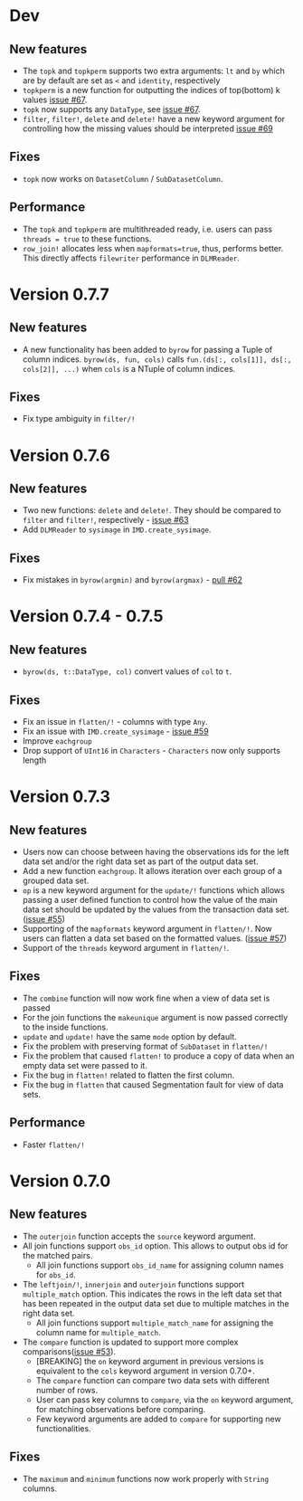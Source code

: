 # Dev

## New features

* The `topk` and `topkperm` supports two extra arguments: `lt` and `by` which are by default are set as `<` and `identity`, respectively
* `topkperm` is a new function for outputting the indices of top(bottom) k values [issue #67](https://github.com/sl-solution/InMemoryDatasets.jl/issues/67).
* `topk` now supports any `DataType`, see [issue #67](https://github.com/sl-solution/InMemoryDatasets.jl/issues/67).
* `filter`, `filter!`, `delete` and `delete!` have a new keyword argument for controlling how the missing values should be interpreted [issue #69](https://github.com/sl-solution/InMemoryDatasets.jl/issues/69)

## Fixes

* `topk` now works on `DatasetColumn` / `SubDatasetColumn`.

## Performance

* The `topk` and `topkperm` are multithreaded ready, i.e. users can pass `threads = true` to these functions.
* `row_join!` allocates less when `mapformats=true`, thus, performs better. This directly affects `filewriter` performance in `DLMReader`.
# Version 0.7.7

## New features

* A new functionality has been added to `byrow` for passing a Tuple of column indices. `byrow(ds, fun, cols)` calls `fun.(ds[:, cols[1]], ds[:, cols[2]], ...)` when `cols` is a NTuple of column indices.

## Fixes

* Fix type ambiguity in `filter/!`

# Version 0.7.6

## New features

* Two new functions: `delete` and `delete!`. They should be compared to `filter` and `filter!`, respectively - [issue #63](https://github.com/sl-solution/InMemoryDatasets.jl/issues/63)
* Add `DLMReader` to `sysimage` in `IMD.create_sysimage`.

## Fixes

* Fix mistakes in `byrow(argmin)` and `byrow(argmax)` - [pull #62](https://github.com/sl-solution/InMemoryDatasets.jl/pull/62)

# Version 0.7.4 - 0.7.5

## New features

* `byrow(ds, t::DataType, col)` convert values of `col` to `t`. 

## Fixes

* Fix an issue in `flatten/!` - columns with type `Any`.
* Fix an issue with `IMD.create_sysimage` - [issue #59](https://github.com/sl-solution/InMemoryDatasets.jl/issues/59)
* Improve `eachgroup`
* Drop support of `UInt16` in `Characters` - `Characters` now only supports length

# Version 0.7.3

## New features

* Users now can choose between having the observations ids for the left data set and/or the right data set as part of the output data set.
* Add a new function `eachgroup`. It allows iteration over each group of a grouped data set.
* `op` is a new keyword argument for the `update/!` functions which allows passing a user defined function to control how the value of the main data set should be updated by the values from the transaction data set. ([issue #55](https://github.com/sl-solution/InMemoryDatasets.jl/issues/55))
* Supporting of the `mapformats` keyword argument in `flatten/!`. Now users can flatten a data set based on the formatted values. ([issue #57](https://github.com/sl-solution/InMemoryDatasets.jl/issues/57))
* Support of the `threads` keyword argument in `flatten/!`.

## Fixes

* The `combine` function will now work fine when a view of data set is passed
* For the join functions the `makeunique` argument is now passed correctly to the inside functions.
* `update` and `update!` have the same `mode` option by default.
* Fix the problem with preserving format of `SubDataset` in `flatten/!`
* Fix the problem that caused `flatten!` to produce a copy of data when an empty data set were passed to it.
* Fix the bug in `flatten!` related to flatten the first column.
* Fix the bug in `flatten` that caused Segmentation fault for view of data sets.

## Performance

* Faster `flatten/!`

# Version 0.7.0

## New features

* The `outerjoin` function accepts the `source` keyword argument.
* All join functions support `obs_id` option. This allows to output obs id for the matched pairs.
  * All join functions support `obs_id_name` for assigning column names for `obs_id`.
* The `leftjoin/!`, `innerjoin` and `outerjoin` functions support `multiple_match` option. This indicates the rows in the left data set that has been repeated in the output data set due to multiple matches in the right data set.
  * All join functions support `multiple_match_name` for assigning the column name for `multiple_match`.
* The `compare` function is updated to support more complex comparisons([issue #53](https://github.com/sl-solution/InMemoryDatasets.jl/issues/53)).
  * [BREAKING] the `on` keyword argument in previous versions is equivalent to the `cols` keyword argument in version 0.7.0+.
  * The `compare` function can compare two data sets with different number of rows.
  * User can pass key columns to `compare`, via the `on` keyword argument, for matching observations before comparing.
  * Few keyword arguments are added to `compare` for supporting new functionalities.

## Fixes

* The `maximum` and `minimum` functions now work properly with `String` columns.
